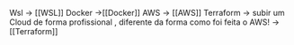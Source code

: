 Wsl → [[WSL]]
Docker →[[Docker]]
AWS → [[AWS]]
Terraform → subir um Cloud de forma profissional , diferente da forma como foi feita o AWS! → [[Terraform]]

